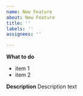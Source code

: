 ```yaml
---
name: New Feature
about: New Feature
title: ''
labels: ''
assignees: ''

---
```


**What to do**
- item 1
- item 2

**Description**
Description text
